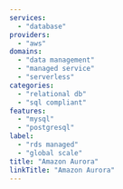 ```yaml
---
services:
  - "database"
providers:
  - "aws"
domains:
  - "data management"
  - "managed service"
  - "serverless"
categories:
  - "relational db"
  - "sql compliant"
features:
  - "mysql"
  - "postgresql"
label:
  - "rds managed"
  - "global scale"
title: "Amazon Aurora"
linkTitle: "Amazon Aurora"
---
```

